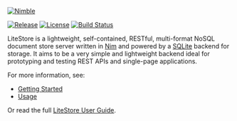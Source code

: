 [![Nimble](https://raw.githubusercontent.com/yglukhov/nimble-tag/master/nimble.png)](https://github.com/h3rald/litestore)

[![Release](https://img.shields.io/github/release/h3rald/litestore.svg?maxAge=2592000)]()
[![License](https://img.shields.io/badge/license-MIT-blue.svg)](https://raw.githubusercontent.com/h3rald/litestore/master/LICENSE)
[![Build Status](https://img.shields.io/travis/h3rald/litestore.svg)](https://travis-ci.org/h3rald/litestore)

LiteStore is a lightweight, self-contained, RESTful, multi-format NoSQL document store server written in [Nim](http://www.nim-lang.org) and powered by a [SQLite](http://www.sqlite.org) backend for storage. It aims to be a very simple and lightweight backend ideal for prototyping and testing REST APIs and single-page applications.

For more information, see:

* [Getting Started](admin/md/getting-started.md)
* [Usage](admin/md/usage.md)

Or read the full [LiteStore User Guide](https://h3rald.com/litestore/LiteStore_UserGuide.htm).
